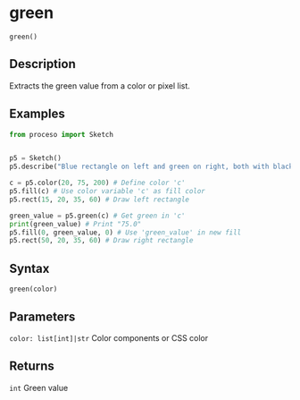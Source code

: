 # green

`green()`

## Description

Extracts the green value from a color or pixel list.

## Examples

```python
from proceso import Sketch


p5 = Sketch()
p5.describe("Blue rectangle on left and green on right, both with black outlines & 35×60.")

c = p5.color(20, 75, 200) # Define color 'c'
p5.fill(c) # Use color variable 'c' as fill color
p5.rect(15, 20, 35, 60) # Draw left rectangle

green_value = p5.green(c) # Get green in 'c'
print(green_value) # Print "75.0"
p5.fill(0, green_value, 0) # Use 'green_value' in new fill
p5.rect(50, 20, 35, 60) # Draw right rectangle
```

## Syntax

`green(color)`

## Parameters

`color: list[int]|str` Color components or CSS color

## Returns

`int` Green value
